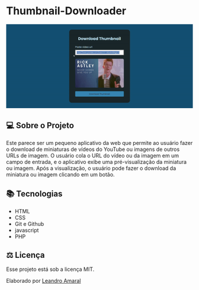 # Thumbnail-Downloader

<div align="center">

![sidebar](./preview.gif)

</div>

## 💻 Sobre o Projeto

Este parece ser um pequeno aplicativo da web que permite ao usuário fazer o download de miniaturas de vídeos do YouTube ou imagens de outros URLs de imagem. O usuário cola o URL do vídeo ou da imagem em um campo de entrada, e o aplicativo exibe uma pré-visualização da miniatura ou imagem. Após a visualização, o usuário pode fazer o download da miniatura ou imagem clicando em um botão.


## 📚 Tecnologias

- HTML
- CSS
- Git e Github
- javascript
- PHP


## ⚖ Licença

Esse projeto está sob a licença MIT.

Elaborado por [Leandro Amaral](https://github.com/Leanddo)